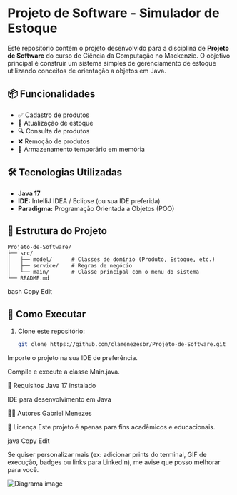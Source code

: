 # Projeto de Software - Simulador de Estoque

Este repositório contém o projeto desenvolvido para a disciplina de **Projeto de Software** do curso de Ciência da Computação no Mackenzie. O objetivo principal é construir um sistema simples de gerenciamento de estoque utilizando conceitos de orientação a objetos em Java.

## 📦 Funcionalidades

- ✅ Cadastro de produtos
- 🔄 Atualização de estoque
- 🔍 Consulta de produtos
- ❌ Remoção de produtos
- 💾 Armazenamento temporário em memória

## 🛠️ Tecnologias Utilizadas

- **Java 17**
- **IDE:** IntelliJ IDEA / Eclipse (ou sua IDE preferida)
- **Paradigma:** Programação Orientada a Objetos (POO)

## 📁 Estrutura do Projeto

```text
Projeto-de-Software/
├── src/
│   ├── model/      # Classes de domínio (Produto, Estoque, etc.)
│   ├── service/    # Regras de negócio
│   └── main/       # Classe principal com o menu do sistema
└── README.md
```

bash
Copy
Edit

## 🚀 Como Executar

1. Clone este repositório:
   ```bash
   git clone https://github.com/clamenezesbr/Projeto-de-Software.git
Importe o projeto na sua IDE de preferência.

Compile e execute a classe Main.java.

📌 Requisitos
Java 17 instalado

IDE para desenvolvimento em Java

🧑‍💻 Autores
Gabriel Menezes

📄 Licença
Este projeto é apenas para fins acadêmicos e educacionais.

java
Copy
Edit

Se quiser personalizar mais (ex: adicionar prints do terminal, GIF de execução, badges ou links para LinkedIn), me avise que posso melhorar para você.

![Diagrama image](https://plantuml.gitlab-static.net/png/U9obLKrhup0GlUjNY5mANLowLqENbhIK7XP2Itx0L9fq1omfQEHGklI_Lt8SHv7jfTtwOccOz-RDbttD0NneJIF4cRoAZrmsm8pSNOHA5xdc5Zmv-LT8-ODqBTVhXzjqjivWBP-29_kIxcY0cjp0QF_0O7WNFU4A_OQQCPy6xVX6WKP3od7EH3QWnwGijtQ0bNSROYPdWNWYMFlSa0854ma4V0tkb330qbFohkKj14n6GvecibYsdZzH58siF7M49SFT3ctuBufUQgzn87omlUCSSm8DJYNwthVRxoMqYiD4YhQfVZDiIS6T3HxqIFqZgXZAwfbUqTPzKiRD3fgkX_zcX8FR18CsP8cJJEU_ElW3os-dqK_7ZdiNMYxxEG2EfUdNyX4RK6d4JMfilvw7nLpyNCYgwbxzQjLowvXR6hbSNboSB_ATg6Mi8ipubVDKIqP9oOWxdECUpK0KSx3DOAORLijzXuJ8zFQ8glhL7IFDVWzhwN4JFn5MHK2fEmT5n93D7bB5f42CTHUeGp8vw4HluJ-quXaOuxXBD68wqG9O526F9qu7yxIAnt5Be1Ze3SJHLghBHy1qNa9SnwZnP_01gbZVpG00)
